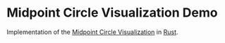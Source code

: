# Midpoint Circle Visualization Demo

Implementation of the [Midpoint Circle Visualization](https://en.wikipedia.org/wiki/Midpoint_circle_algorithm) in [Rust](https://www.rust-lang.org/).
